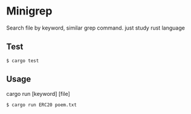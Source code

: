 # Minigrep
Search file by keyword, similar grep command. just study rust language

## Test
`$ cargo test`

## Usage
cargo run [keyword] [file]

`$ cargo run ERC20 poem.txt`